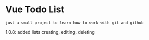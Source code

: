 # Vue Todo List
```
just a small project to learn how to work with git and github
```
1.0.8: added lists creating, editing, deleting
